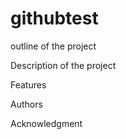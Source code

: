 # githubtest

outline of the project 


Description of the project 

Features 

Authors

Acknowledgment 
